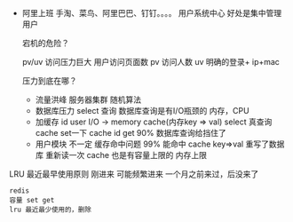 - 阿里上班
    手淘、菜鸟、阿里巴巴、钉钉。。。。
    用户系统中心    好处是集中管理用户

    宕机的危险？

    pv/uv 访问压力巨大
    用户访问页面数  pv
    访问人数  uv 明确的登录+ ip+mac

    压力到底在哪？
    - 流量洪峰
        服务器集群 随机算法
    - 数据库压力
        select 查询 数据库查询是有I/O瓶颈的
        内存，CPU
    - 加缓存
        id user
        I/O -> memory cache(内存key => val)
        select 真查询 cache set一下
        cache id get
        90% 数据库查询给挡住了
    - 用户模块
        不一定  缓存命中问题
        99% 能命中 cache key=>val
        重写了数据库 重新读一次
        cache 也是有容量上限的 内存上限

LRU 最近最早使用原则
    刚进来 可能频繁进来
    一个月之前来过，后没来了

    redis
    容量 set get
    lru 最近最少使用的，删除